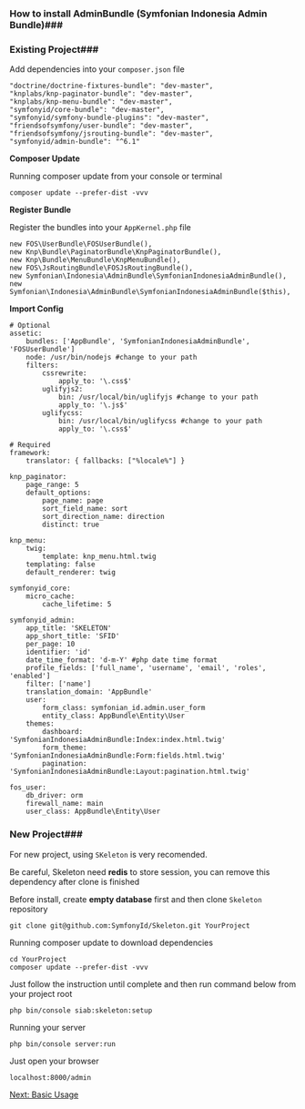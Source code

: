 ### How to install AdminBundle (Symfonian Indonesia Admin Bundle)###

### Existing Project###

Add dependencies into your `composer.json` file

```lang=json
"doctrine/doctrine-fixtures-bundle": "dev-master",
"knplabs/knp-paginator-bundle": "dev-master",
"knplabs/knp-menu-bundle": "dev-master",
"symfonyid/core-bundle": "dev-master",
"symfonyid/symfony-bundle-plugins": "dev-master",
"friendsofsymfony/user-bundle": "dev-master",
"friendsofsymfony/jsrouting-bundle": "dev-master",
"symfonyid/admin-bundle": "^6.1"
```

**Composer Update**

Running composer update from your console or terminal

```lang=shell
composer update --prefer-dist -vvv
```

**Register Bundle**

Register the bundles into your `AppKernel.php` file

```lang=php
new FOS\UserBundle\FOSUserBundle(),
new Knp\Bundle\PaginatorBundle\KnpPaginatorBundle(),
new Knp\Bundle\MenuBundle\KnpMenuBundle(),
new FOS\JsRoutingBundle\FOSJsRoutingBundle(),
new Symfonian\Indonesia\AdminBundle\SymfonianIndonesiaAdminBundle(),
new Symfonian\Indonesia\AdminBundle\SymfonianIndonesiaAdminBundle($this),
```

**Import Config**

```lang=yml
# Optional
assetic:
    bundles: ['AppBundle', 'SymfonianIndonesiaAdminBundle', 'FOSUserBundle']
    node: /usr/bin/nodejs #change to your path
    filters:
        cssrewrite:
            apply_to: '\.css$'
        uglifyjs2:
            bin: /usr/local/bin/uglifyjs #change to your path
            apply_to: '\.js$'
        uglifycss:
            bin: /usr/local/bin/uglifycss #change to your path
            apply_to: '\.css$'

# Required
framework:
    translator: { fallbacks: ["%locale%"] }

knp_paginator:
    page_range: 5
    default_options:
        page_name: page
        sort_field_name: sort
        sort_direction_name: direction
        distinct: true

knp_menu:
    twig:
        template: knp_menu.html.twig
    templating: false
    default_renderer: twig

symfonyid_core:
    micro_cache:
        cache_lifetime: 5

symfonyid_admin:
    app_title: 'SKELETON'
    app_short_title: 'SFID'
    per_page: 10
    identifier: 'id'
    date_time_format: 'd-m-Y' #php date time format
    profile_fields: ['full_name', 'username', 'email', 'roles', 'enabled']
    filter: ['name']
    translation_domain: 'AppBundle'
    user:
        form_class: symfonian_id.admin.user_form
        entity_class: AppBundle\Entity\User
    themes:
        dashboard: 'SymfonianIndonesiaAdminBundle:Index:index.html.twig'
        form_theme: 'SymfonianIndonesiaAdminBundle:Form:fields.html.twig'
        pagination: 'SymfonianIndonesiaAdminBundle:Layout:pagination.html.twig'

fos_user:
    db_driver: orm
    firewall_name: main
    user_class: AppBundle\Entity\User
```

### New Project###

For new project, using `SKeleton` is very recomended. 

Be careful, Skeleton need **redis** to store session, you can remove this dependency after clone is finished 

Before install, create **empty database** first and then clone `Skeleton` repository

```lang=shell
git clone git@github.com:SymfonyId/Skeleton.git YourProject
```

Running composer update to download dependencies

```lang=shell
cd YourProject
composer update --prefer-dist -vvv
```

Just follow the instruction until complete and then run command below from your project root

```lang=shell
php bin/console siab:skeleton:setup
```

Running your server

```lang=shell
php bin/console server:run
```

Just open your browser

```lang=shell
localhost:8000/admin
```

[Next: Basic Usage](basic_usage.md)